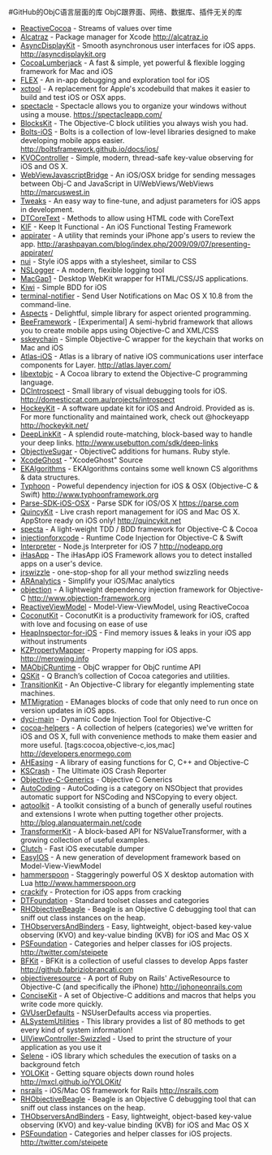  #GitHub的ObjC语言层面的库
 ObjC跟界面、网络、数据库、插件无关的库
 
 * [ReactiveCocoa](https://github.com/ReactiveCocoa/ReactiveCocoa) - Streams of values over time   
 * [Alcatraz](https://github.com/alcatraz/Alcatraz) - Package manager for Xcode http://alcatraz.io
 * [AsyncDisplayKit](https://github.com/facebook/AsyncDisplayKit) - Smooth asynchronous user interfaces for iOS apps. http://asyncdisplaykit.org 
 * [CocoaLumberjack](https://github.com/CocoaLumberjack/CocoaLumberjack) - A fast & simple, yet powerful & flexible logging framework for Mac and iOS     
 * [FLEX](https://github.com/Flipboard/FLEX) - An in-app debugging and exploration tool for iOS   
 * [xctool](https://github.com/facebook/xctool) - A replacement for Apple's xcodebuild that makes it easier to build and test iOS or OSX apps.   
 * [spectacle](https://github.com/eczarny/spectacle) - Spectacle allows you to organize your windows without using a mouse. https://spectacleapp.com/   
 * [BlocksKit](https://github.com/zwaldowski/BlocksKit) - The Objective-C block utilities you always wish you had.   
 * [Bolts-iOS](https://github.com/BoltsFramework/Bolts-iOS) - Bolts is a collection of low-level libraries designed to make developing mobile apps easier. http://boltsframework.github.io/docs/ios/   
 * [KVOController](https://github.com/facebook/KVOController) - Simple, modern, thread-safe key-value observing for iOS and OS X.   
 * [WebViewJavascriptBridge](https://github.com/marcuswestin/WebViewJavascriptBridge) - An iOS/OSX bridge for sending messages between Obj-C and JavaScript in UIWebViews/WebViews http://marcuswest.in   
 * [Tweaks](https://github.com/facebook/Tweaks) - An easy way to fine-tune, and adjust parameters for iOS apps in development.     
 * [DTCoreText](https://github.com/Cocoanetics/DTCoreText) - Methods to allow using HTML code with CoreText   
 * [KIF](https://github.com/kif-framework/KIF) - Keep It Functional - An iOS Functional Testing Framework   
 * [appirater](https://github.com/arashpayan/appirater) - A utility that reminds your iPhone app's users to review the app. http://arashpayan.com/blog/index.php/2009/09/07/presenting-appirater/   
 * [nui](https://github.com/tombenner/nui) - Style iOS apps with a stylesheet, similar to CSS   
 * [NSLogger](https://github.com/fpillet/NSLogger) - A modern, flexible logging tool   
 * [MacGap1](https://github.com/MacGapProject/MacGap1) - Desktop WebKit wrapper for HTML/CSS/JS applications.
 * [Kiwi](https://github.com/kiwi-bdd/Kiwi) - Simple BDD for iOS 
 * [terminal-notifier](https://github.com/julienXX/terminal-notifier) - Send User Notifications on Mac OS X 10.8 from the command-line.     
 * [Aspects](https://github.com/steipete/Aspects) - Delightful, simple library for aspect oriented programming.   
 * [BeeFramework](https://github.com/gavinkwoe/BeeFramework) - [Experimental] A semi-hybrid framework that allows you to create mobile apps using Objective-C and XML/CSS   
 * [sskeychain](https://github.com/soffes/sskeychain) - Simple Objective-C wrapper for the keychain that works on Mac and iOS   
 * [Atlas-iOS](https://github.com/layerhq/Atlas-iOS) - Atlas is a library of native iOS communications user interface components for Layer. http://atlas.layer.com/   
 * [libextobjc](https://github.com/jspahrsummers/libextobjc) - A Cocoa library to extend the Objective-C programming language. 
 * [DCIntrospect](https://github.com/domesticcatsoftware/DCIntrospect) - Small library of visual debugging tools for iOS. http://domesticcat.com.au/projects/introspect  
 * [HockeyKit](https://github.com/bitstadium/HockeyKit) - A software update kit for iOS and Android. Provided as is. For more functionality and maintained work, check out @hockeyapp http://hockeykit.net/   
 * [DeepLinkKit](https://github.com/usebutton/DeepLinkKit) - A splendid route-matching, block-based way to handle your deep links. http://www.usebutton.com/sdk/deep-links    
 * [ObjectiveSugar](https://github.com/supermarin/ObjectiveSugar) - ObjectiveC additions for humans. Ruby style.   
 * [XcodeGhost](https://github.com/XcodeGhostSource/XcodeGhost) - "XcodeGhost" Source  
 * [EKAlgorithms](https://github.com/EvgenyKarkan/EKAlgorithms) - EKAlgorithms contains some well known CS algorithms & data structures. 
 * [Typhoon](https://github.com/appsquickly/Typhoon) - Poweful dependency injection for iOS & OSX (Objective-C & Swift) http://www.typhoonframework.org   
 * [Parse-SDK-iOS-OSX](https://github.com/ParsePlatform/Parse-SDK-iOS-OSX) - Parse SDK for iOS/OS X https://parse.com   
 * [QuincyKit](https://github.com/bitstadium/QuincyKit) - Live crash report management for iOS and Mac OS X. AppStore ready on iOS only! http://quincykit.net   
 * [specta](https://github.com/specta/specta) - A light-weight TDD / BDD framework for Objective-C & Cocoa   
 * [injectionforxcode](https://github.com/johnno1962/injectionforxcode) - Runtime Code Injection for Objective-C & Swift
 * [Interpreter](https://github.com/node-app/Interpreter) - Node.js Interpreter for iOS 7 http://nodeapp.org 
 * [iHasApp](https://github.com/danielamitay/iHasApp) - The iHasApp iOS Framework allows you to detect installed apps on a user's device.     
 * [jrswizzle](https://github.com/rentzsch/jrswizzle) - one-stop-shop for all your method swizzling needs   
 * [ARAnalytics](https://github.com/orta/ARAnalytics) - Simplify your iOS/Mac analytics   
 * [objection](https://github.com/atomicobject/objection) - A lightweight dependency injection framework for Objective-C http://www.objection-framework.org   
 * [ReactiveViewModel](https://github.com/ReactiveCocoa/ReactiveViewModel) - Model-View-ViewModel, using ReactiveCocoa   
 * [CoconutKit](https://github.com/defagos/CoconutKit) - CoconutKit is a productivity framework for iOS, crafted with love and focusing on ease of use 
 * [HeapInspector-for-iOS](https://github.com/tapwork/HeapInspector-for-iOS) - Find memory issues & leaks in your iOS app without instruments  
 * [KZPropertyMapper](https://github.com/krzysztofzablocki/KZPropertyMapper) - Property mapping for iOS apps. http://merowing.info   
 * [MAObjCRuntime](https://github.com/mikeash/MAObjCRuntime) - ObjC wrapper for ObjC runtime API    
 * [QSKit](https://github.com/quartermaster/QSKit) - Q Branch’s collection of Cocoa categories and utilities.   
 * [TransitionKit](https://github.com/blakewatters/TransitionKit) - An Objective-C library for elegantly implementing state machines.  
 * [MTMigration](https://github.com/mysterioustrousers/MTMigration) - EManages blocks of code that only need to run once on version updates in iOS apps.
 * [dyci-main](https://github.com/DyCI/dyci-main) - Dynamic Code Injection Tool for Objective-C   
 * [cocoa-helpers](https://github.com/enormego/cocoa-helpers) - A collection of helpers (categories) we've written for iOS and OS X, full with convenience methods to make them easier and more useful. [tags:cocoa,objective-c,ios,mac] http://developers.enormego.com   
 * [AHEasing](https://github.com/warrenm/AHEasing) - A library of easing functions for C, C++ and Objective-C
 * [KSCrash](https://github.com/kstenerud/KSCrash) - The Ultimate iOS Crash Reporter 
 * [Objective-C-Generics](https://github.com/tomersh/Objective-C-Generics) - Objective C Generics     
 * [AutoCoding](https://github.com/nicklockwood/AutoCoding) - AutoCoding is a category on NSObject that provides automatic support for NSCoding and NSCopying to every object.   
 * [aqtoolkit](https://github.com/AlanQuatermain/aqtoolkit) - A toolkit consisting of a bunch of generally useful routines and extensions I wrote when putting together other projects. http://blog.alanquatermain.net/code   
 * [TransformerKit](https://github.com/mattt/TransformerKit) - A block-based API for NSValueTransformer, with a growing collection of useful examples.   
 * [Clutch](https://github.com/KJCracks/Clutch) - Fast iOS executable dumper   
 * [EasyIOS](https://github.com/zhuchaowe/EasyIOS) - A new generation of development framework based on Model-View-ViewModel 
 * [hammerspoon](https://github.com/Hammerspoon/hammerspoon) - Staggeringly powerful OS X desktop automation with Lua http://www.hammerspoon.org  
 * [crackify](https://github.com/itruf/crackify) - Protection for iOS apps from cracking   
 * [DTFoundation](https://github.com/Cocoanetics/DTFoundation) - Standard toolset classes and categories    
 * [RHObjectiveBeagle](https://github.com/heardrwt/RHObjectiveBeagle) - Beagle is an Objective C debugging tool that can sniff out class instances on the heap.   
 * [THObserversAndBinders](https://github.com/th-in-gs/THObserversAndBinders) - Easy, lightweight, object-based key-value observing (KVO) and key-value binding (KVB) for iOS and Mac OS X  
 * [PSFoundation](https://github.com/steipete/PSFoundation) - Categories and helper classes for iOS projects. http://twitter.com/steipete
 * [BFKit](https://github.com/FabrizioBrancati/BFKit) - BFKit is a collection of useful classes to develop Apps faster http://github.fabriziobrancati.com     
 * [objectiveresource](https://github.com/yfactorial/objectiveresource) - A port of Ruby on Rails' ActiveResource to Objective-C (and specifically the iPhone) http://iphoneonrails.com   
 * [ConciseKit](https://github.com/petejkim/ConciseKit) - A set of Objective-C additions and macros that helps you write code more quickly.   
 * [GVUserDefaults](https://github.com/gangverk/GVUserDefaults) - NSUserDefaults access via properties.   
 * [ALSystemUtilities](https://github.com/andrealufino/ALSystemUtilities) - This library provides a list of 80 methods to get every kind of system information!   
 * [UIViewController-Swizzled](https://github.com/RuiAAPeres/UIViewController-Swizzled) - Used to print the structure of your application as you use it 
 * [Selene](https://github.com/linkedin/Selene) - iOS library which schedules the execution of tasks on a background fetch  
 * [YOLOKit](https://github.com/mxcl/YOLOKit) - Getting square objects down round holes http://mxcl.github.io/YOLOKit/   
 * [nsrails](https://github.com/dingbat/nsrails) - iOS/Mac OS framework for Rails http://nsrails.com    
 * [RHObjectiveBeagle](https://github.com/heardrwt/RHObjectiveBeagle) - Beagle is an Objective C debugging tool that can sniff out class instances on the heap.   
 * [THObserversAndBinders](https://github.com/th-in-gs/THObserversAndBinders) - Easy, lightweight, object-based key-value observing (KVO) and key-value binding (KVB) for iOS and Mac OS X  
 * [PSFoundation](https://github.com/steipete/PSFoundation) - Categories and helper classes for iOS projects. http://twitter.com/steipete  
 
 
 
 
 